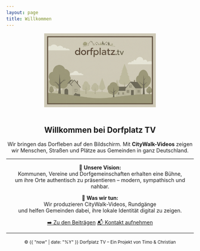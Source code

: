```yaml
---
layout: page
title: Willkommen
---
```


<p align="center">
  <img src="/assets/dorfplatz-logo.png" alt="Dorfplatz TV Logo" width="300" style="margin-bottom: 1rem;">
</p>

<h2 align="center">Willkommen bei <strong>Dorfplatz&nbsp;TV</strong></h2>

<p align="center">
  Wir bringen das Dorfleben auf den Bildschirm.  
  Mit <strong>CityWalk-Videos</strong> zeigen wir Menschen, Straßen und Plätze aus Gemeinden in ganz Deutschland.
</p>

---

<div markdown="1" align="center">

🌆 **Unsere Vision:**  
Kommunen, Vereine und Dorfgemeinschaften erhalten eine Bühne,  
um ihre Orte authentisch zu präsentieren – modern, sympathisch und nahbar.

🎥 **Was wir tun:**  
Wir produzieren CityWalk-Videos, Rundgänge  
und helfen Gemeinden dabei, ihre lokale Identität digital zu zeigen.

<p align="center">
  <a href="#blog" class="btn btn-primary">➡️ Zu den Beiträgen</a>
  <a href="mailto:dorfplatztv@gmail.com" class="btn">📬 Kontakt aufnehmen</a>
</p>
</div>

---

<p align="center">
  <small>© {{ "now" | date: "%Y" }} Dorfplatz TV – Ein Projekt von Timo & Christian</small>
</p>